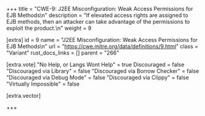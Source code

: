 +++
title = "CWE-9: J2EE Misconfiguration: Weak Access Permissions for EJB Methods\n"
description = "If elevated access rights are assigned to EJB methods, then an attacker can take advantage of the permissions to exploit the product.\n"
weight = 9

[extra]
id = 9
name = "J2EE Misconfiguration: Weak Access Permissions for EJB Methods\n"
url = "https://cwe.mitre.org/data/definitions/9.html"
class = "Variant"
rust_docs_links = []
parent = "266"

[extra.vote]
"No Help, or Langs Wont Help" = true
Discouraged = false
"Discouraged via Library" = false
"Discouraged via Borrow Checker" = false
"Discouraged via Debug Mode" = false
"Discouraged via Clippy" = false
"Virtually Impossible" = false

[extra.vector]

+++